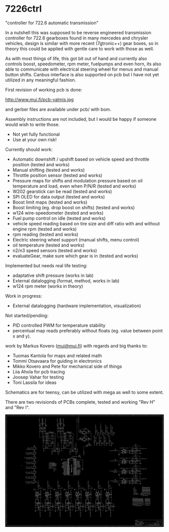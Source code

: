 # 7226ctrl
"controller for 722.6 automatic transmission"

In a nutshell this was supposed to be reverse engineered transmission controller for 722.6 gearboxes found in many mercedes and chrysler vehicles, design is similar with more recent (7gtronic++) gear boxes, so in theory this could be applied with gentle care to work with those as well.

As with most things of life, this got bit out of hand and currently also controls boost, speedometer, rpm meter, fuelpumps and even horn, its also able to communicate with electrical steering wheel for menus and manual button shifts.
Canbus interface is also supported on pcb but I have not yet utilized in any meaningful fashion.

First revision of working pcb is done:

<http://www.mui.fi/pcb-valmis.jpg> 

and gerber files are available under pcb/ with bom.

Assembly instructions are not included, but I would be happy if someone would wish to write those.

- Not yet fully functional
- Use at your own risk!

Currently should work:
- Automatic downshift / upshift based on vehicle speed and throttle position (tested and works)
- Manual shifting (tested and works)
- Throttle position sensor (tested and works)
- Pressure maps for shifts and modulation pressure based on oil temperature and load, even when P/N/R (tested and works)
- W202 gearstick can be read (tested and works)
- SPI OLED for data output (tested and works)
- Boost limit maps (tested and works)
- Boost limiting (eg. drop boost on shifts) (tested and works)
- w124 wire-speedometer (tested and works)
- Fuel pump control on idle (tested and works)
- vehicle speed reading based on tire size and diff ratio with and without engine rpm (tested and works)
- rpm reading (tested and works)
- Electric steering wheel support (manual shifts, menu control)
- oil temperature (tested and works)
- n2/n3 speed sensors (tested and works)
- evaluateGear, make sure which gear is in (tested and works)

Implemented but needs real life testing:
- adaptative shift pressure (works in lab)
- External datalogging (format, method, works in lab)
- w124 rpm meter (works in theory)

Work in progress:
- External datalogging (hardware implementation, visualization)

Not started/pending:
- PID controlled PWM for temperature stability
- percentual map reads preferably without floats (eg. value between point x and y).



work by Markus Kovero (mui@mui.fi) with regards and big thanks to:

- Tuomas Kantola for maps and related math
- Tommi Otsavaara for guiding in electronics
- Mikko Kovero and Pete for mechanical side of things
- Liia Ahola for pcb tracing
- Joosep Vahar for testing
- Toni Lassila for ideas

Schematics are for teensy, can be utilized with mega as well to some extent.

There are two revisionds of PCBs complete, tested and working "Rev H" and "Rev I".

![Alt text](/schematics.png?raw=true "Schematics for teensy")

